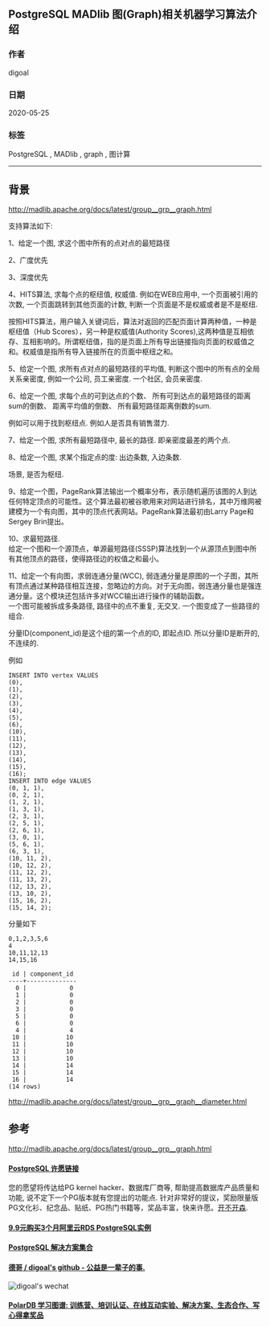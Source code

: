 ## PostgreSQL MADlib 图(Graph)相关机器学习算法介绍  
  
### 作者  
digoal  
  
### 日期  
2020-05-25  
  
### 标签  
PostgreSQL , MADlib , graph , 图计算   
  
----  
  
## 背景  
http://madlib.apache.org/docs/latest/group__grp__graph.html  
  
支持算法如下:  
  
1、给定一个图, 求这个图中所有的点对点的最短路径  
  
2、广度优先  
  
3、深度优先  
  
4、HITS算法, 求每个点的枢纽值, 权威值. 例如在WEB应用中, 一个页面被引用的次数, 一个页面跳转到其他页面的计数, 判断一个页面是不是权威或者是不是枢纽.   
  
按照HITS算法，用户输入关键词后，算法对返回的匹配页面计算两种值，一种是枢纽值（Hub Scores），另一种是权威值(Authority Scores),这两种值是互相依存、互相影响的。所谓枢纽值，指的是页面上所有导出链接指向页面的权威值之和。权威值是指所有导入链接所在的页面中枢纽之和。  
  
5、给定一个图, 求所有点对点的最短路径的平均值, 判断这个图中的所有点的全局关系亲密度,   例如一个公司, 员工亲密度. 一个社区, 会员亲密度.     
  
6、给定一个图, 求每个点的可到达点的个数、 所有可到达点的最短路径的距离sum的倒数、 距离平均值的倒数、 所有最短路径距离倒数的sum.    
  
例如可以用于找到枢纽点. 例如人是否具有销售潜力.    
  
7、给定一个图, 求所有最短路径中, 最长的路径. 即亲密度最差的两个点.   
  
8、给定一个图, 求某个指定点的度: 出边条数, 入边条数.   
  
场景, 是否为枢纽.   
  
9、给定一个图，PageRank算法输出一个概率分布，表示随机遍历该图的人到达任何特定顶点的可能性。这个算法最初被谷歌用来对网站进行排名，其中万维网被建模为一个有向图，其中的顶点代表网站。PageRank算法最初由Larry Page和Sergey Brin提出。  
  
10、求最短路径.   
给定一个图和一个源顶点，单源最短路径(SSSP)算法找到一个从源顶点到图中所有其他顶点的路径，使得路径边的权值之和最小。  
  
  
11、给定一个有向图，求弱连通分量(WCC), 弱连通分量是原图的一个子图，其所有顶点通过某种路径相互连接，忽略边的方向。对于无向图，弱连通分量也是强连通分量。这个模块还包括许多对WCC输出进行操作的辅助函数。  
一个图可能被拆成多条路径, 路径中的点不重复, 无交叉. 一个图变成了一些路径的组合.   
  
分量ID(component_id)是这个组的第一个点的ID, 即起点ID. 所以分量ID是断开的, 不连续的.   
  
例如  
  
```  
INSERT INTO vertex VALUES  
(0),  
(1),  
(2),  
(3),  
(4),  
(5),  
(6),  
(10),  
(11),  
(12),  
(13),  
(14),  
(15),  
(16);  
INSERT INTO edge VALUES  
(0, 1, 1),  
(0, 2, 1),  
(1, 2, 1),  
(1, 3, 1),  
(2, 3, 1),  
(2, 5, 1),  
(2, 6, 1),  
(3, 0, 1),  
(5, 6, 1),  
(6, 3, 1),  
(10, 11, 2),  
(10, 12, 2),  
(11, 12, 2),  
(11, 13, 2),  
(12, 13, 2),  
(13, 10, 2),  
(15, 16, 2),  
(15, 14, 2);  
```  
  
分量如下  
  
```  
0,1,2,3,5,6  
4  
10,11,12,13  
14,15,16  
```  
  
```  
 id | component_id  
----+--------------  
  0 |            0  
  1 |            0  
  2 |            0  
  3 |            0  
  5 |            0  
  6 |            0  
  4 |            4  
 10 |           10  
 11 |           10  
 12 |           10  
 13 |           10  
 14 |           14  
 15 |           14  
 16 |           14  
(14 rows)  
```  
  
http://madlib.apache.org/docs/latest/group__grp__graph__diameter.html  
  
## 参考  
http://madlib.apache.org/docs/latest/group__grp__graph.html  
    
  
  
  
  
  
  
  
  
  
  
  
  
  
  
  
  
  
  
  
  
  
  
  
  
  
  
  
  
  
  
  
  
  
  
  
  
  
  
  
  
  
  
  
  
  
  
  
  
  
  
  
  
  
  
#### [PostgreSQL 许愿链接](https://github.com/digoal/blog/issues/76 "269ac3d1c492e938c0191101c7238216")
您的愿望将传达给PG kernel hacker、数据库厂商等, 帮助提高数据库产品质量和功能, 说不定下一个PG版本就有您提出的功能点. 针对非常好的提议，奖励限量版PG文化衫、纪念品、贴纸、PG热门书籍等，奖品丰富，快来许愿。[开不开森](https://github.com/digoal/blog/issues/76 "269ac3d1c492e938c0191101c7238216").  
  
  
#### [9.9元购买3个月阿里云RDS PostgreSQL实例](https://www.aliyun.com/database/postgresqlactivity "57258f76c37864c6e6d23383d05714ea")
  
  
#### [PostgreSQL 解决方案集合](https://yq.aliyun.com/topic/118 "40cff096e9ed7122c512b35d8561d9c8")
  
  
#### [德哥 / digoal's github - 公益是一辈子的事.](https://github.com/digoal/blog/blob/master/README.md "22709685feb7cab07d30f30387f0a9ae")
  
  
![digoal's wechat](../pic/digoal_weixin.jpg "f7ad92eeba24523fd47a6e1a0e691b59")
  
  
#### [PolarDB 学习图谱: 训练营、培训认证、在线互动实验、解决方案、生态合作、写心得拿奖品](https://www.aliyun.com/database/openpolardb/activity "8642f60e04ed0c814bf9cb9677976bd4")
  
